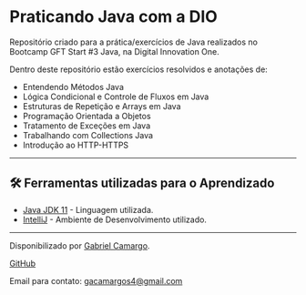 # Praticando Java com a DIO

Repositório criado para a prática/exercícios de Java realizados no Bootcamp GFT Start #3 Java, na Digital Innovation One.

Dentro deste repositório estão exercícios resolvidos e anotações de:

*  Entendendo Métodos Java
*  Lógica Condicional e Controle de Fluxos em Java
*  Estruturas de Repetição e Arrays em Java
*  Programação Orientada a Objetos
*  Tratamento de Exceções em Java
*  Trabalhando com Collections Java
*  Introdução ao HTTP-HTTPS


------------

## 🛠️ Ferramentas utilizadas para o Aprendizado
* [Java JDK 11](https://dev.java/) - Linguagem utilizada.
* [IntelliJ](https://www.jetbrains.com/pt-br/idea/) - Ambiente de Desenvolvimento utilizado.

------------

Disponibilizado por [Gabriel Camargo](https://www.linkedin.com/in/gabrielhgcamargo/ "Linkedin de Gabriel Camargo").

[GitHub](https://github.com/gabrielhgcamargo "GitHub de Gabriel Camargo")

Email para contato: gacamargos4@gmail.com
